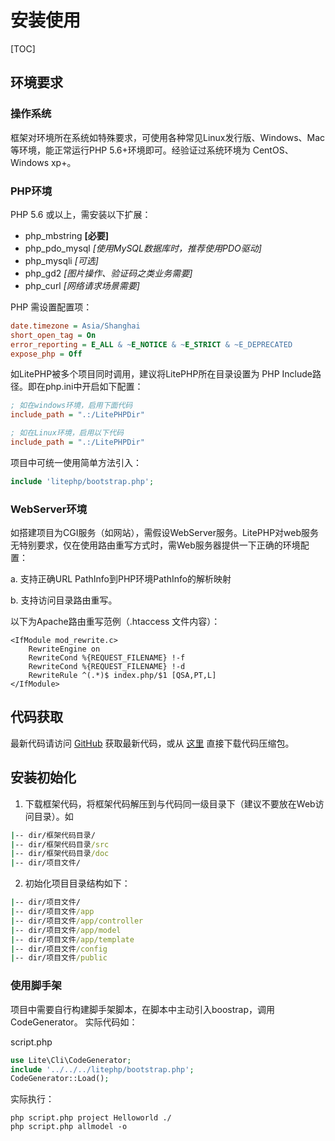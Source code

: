 # 安装使用

[TOC]

## 环境要求
### 操作系统
框架对环境所在系统如特殊要求，可使用各种常见Linux发行版、Windows、Mac等环境，能正常运行PHP 5.6+环境即可。经验证过系统环境为 CentOS、Windows xp+。

### PHP环境
PHP 5.6 或以上，需安装以下扩展：
- php_mbstring **[必要]**
- php_pdo_mysql *[使用MySQL数据库时，推荐使用PDO驱动]*
- php_mysqli *[可选]*
- php_gd2  *[图片操作、验证码之类业务需要]*
- php_curl  *[网络请求场景需要]*

PHP 需设置配置项：
``` ini
date.timezone = Asia/Shanghai
short_open_tag = On
error_reporting = E_ALL & ~E_NOTICE & ~E_STRICT & ~E_DEPRECATED
expose_php = Off
```

如LitePHP被多个项目同时调用，建议将LitePHP所在目录设置为 PHP Include路径。即在php.ini中开启如下配置：

``` ini
; 如在windows环境，启用下面代码
include_path = ".:/LitePHPDir"

; 如在Linux环境，启用以下代码
include_path = ".:/LitePHPDir"
```

项目中可统一使用简单方法引入：

``` php
include 'litephp/bootstrap.php';
```

### WebServer环境

如搭建项目为CGI服务（如网站），需假设WebServer服务。LitePHP对web服务无特别要求，仅在使用路由重写方式时，需Web服务器提供一下正确的环境配置：

a. 支持正确URL PathInfo到PHP环境PathInfo的解析映射

b. 支持访问目录路由重写。

以下为Apache路由重写范例（.htaccess 文件内容）：

``` apacheconfig
<IfModule mod_rewrite.c>
	RewriteEngine on
	RewriteCond %{REQUEST_FILENAME} !-f
	RewriteCond %{REQUEST_FILENAME} !-d
	RewriteRule ^(.*)$ index.php/$1 [QSA,PT,L]
</IfModule>
```

## 代码获取

最新代码请访问 [GitHub](https://github.com/sasumi/litephp) 获取最新代码，或从 [这里](https://github.com/sasumi/litephp/archive/master.zip) 直接下载代码压缩包。

## 安装初始化

1. 下载框架代码，将框架代码解压到与代码同一级目录下（建议不要放在Web访问目录）。如
  ```cmd
  |-- dir/框架代码目录/
  |-- dir/框架代码目录/src
  |-- dir/框架代码目录/doc
  |-- dir/项目文件/
  ```

2. 初始化项目目录结构如下：
  ```cmd
  |-- dir/项目文件/
  |-- dir/项目文件/app
  |-- dir/项目文件/app/controller
  |-- dir/项目文件/app/model
  |-- dir/项目文件/app/template
  |-- dir/项目文件/config
  |-- dir/项目文件/public
  ```

### 使用脚手架
项目中需要自行构建脚手架脚本，在脚本中主动引入boostrap，调用CodeGenerator。
实际代码如：

script.php

``` PHP
use Lite\Cli\CodeGenerator;
include '../../../litephp/bootstrap.php';
CodeGenerator::Load();
```

实际执行：

``` shell
php script.php project Helloworld ./
php script.php allmodel -o
```

